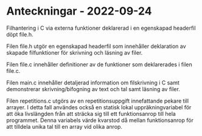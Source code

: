 # Anteckningar - 2022-09-24
Filhantering i C via externa funktioner deklarerad i en egenskapad headerfil döpt file.h.

Filen file.h utgör en egenskapad headerfil som innehåller deklaration av skapade filfunktioner
för skrivning och läsning av filer.

Filen file.c innehåller definitioner av de funktioner som deklarerades i filen file.c.

Filen main.c innehåller detaljerad information om filskrivning i C samt demonstrerar skrivning/bifogning
av text och tal samt läsning av filer. 

Filen repetitions.c utgörs av en repetitionsuppgift innefattande pekare till arrayer. 
I detta fall användes också en statisk lokal uppräkningvariabel för att öka livslängden 
från att sträcka sig till ett funktionsanrop till hela programmet. Denna variabels värde
kvarstod då mellan funktionsanrop för att tilldela unika tal till en array vid olika anrop.